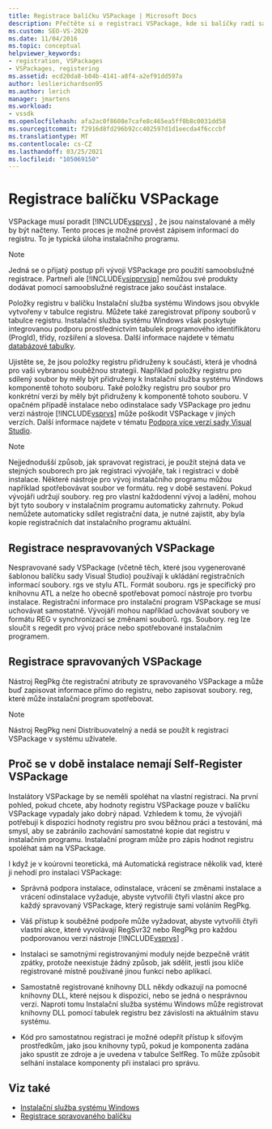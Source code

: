 ```yaml
---
title: Registrace balíčku VSPackage | Microsoft Docs
description: Přečtěte si o registraci VSPackage, kde si balíčky radí sady Visual Studio, že jsou nainstalované a měly by být načtené pomocí zápisu informací do registru.
ms.custom: SEO-VS-2020
ms.date: 11/04/2016
ms.topic: conceptual
helpviewer_keywords:
- registration, VSPackages
- VSPackages, registering
ms.assetid: ecd20da8-b04b-4141-a8f4-a2ef91dd597a
author: leslierichardson95
ms.author: lerich
manager: jmartens
ms.workload:
- vssdk
ms.openlocfilehash: afa2ac0f8608e7cafe8c465ea5ff0b8c0031dd58
ms.sourcegitcommit: f2916d8fd296b92cc402597d1d1eecda4f6cccbf
ms.translationtype: MT
ms.contentlocale: cs-CZ
ms.lasthandoff: 03/25/2021
ms.locfileid: "105069150"
---
```

# <a name="vspackage-registration"></a>Registrace balíčku VSPackage
VSPackage musí poradit [!INCLUDE[vsprvs](../../code-quality/includes/vsprvs_md.md)] , že jsou nainstalované a měly by být načteny. Tento proces je možné provést zápisem informací do registru. To je typická úloha instalačního programu.

> [!NOTE]
> Jedná se o přijatý postup při vývoji VSPackage pro použití samoobslužné registrace. Partneři ale [!INCLUDE[vsipprvsip](../../extensibility/includes/vsipprvsip_md.md)] nemůžou své produkty dodávat pomocí samoobslužné registrace jako součást instalace.

 Položky registru v balíčku Instalační služba systému Windows jsou obvykle vytvořeny v tabulce registru. Můžete také zaregistrovat přípony souborů v tabulce registru. Instalační služba systému Windows však poskytuje integrovanou podporu prostřednictvím tabulek programového identifikátoru (ProgId), třídy, rozšíření a slovesa. Další informace najdete v tématu [databázové tabulky](/windows/desktop/Msi/database-tables).

 Ujistěte se, že jsou položky registru přidruženy k součásti, která je vhodná pro vaši vybranou souběžnou strategii. Například položky registru pro sdílený soubor by měly být přidruženy k Instalační služba systému Windows komponentě tohoto souboru. Také položky registru pro soubor pro konkrétní verzi by měly být přidruženy k komponentě tohoto souboru. V opačném případě instalace nebo odinstalace sady VSPackage pro jednu verzi nástroje [!INCLUDE[vsprvs](../../code-quality/includes/vsprvs_md.md)] může poškodit VSPackage v jiných verzích. Další informace najdete v tématu [Podpora více verzí sady Visual Studio](../../extensibility/supporting-multiple-versions-of-visual-studio.md).

> [!NOTE]
> Nejjednodušší způsob, jak spravovat registraci, je použít stejná data ve stejných souborech pro jak registraci vývojáře, tak i registraci v době instalace. Některé nástroje pro vývoj instalačního programu můžou například spotřebovávat soubor ve formátu. reg v době sestavení. Pokud vývojáři udržují soubory. reg pro vlastní každodenní vývoj a ladění, mohou být tyto soubory v instalačním programu automaticky zahrnuty. Pokud nemůžete automaticky sdílet registrační data, je nutné zajistit, aby byla kopie registračních dat instalačního programu aktuální.

## <a name="registering-unmanaged-vspackages"></a>Registrace nespravovaných VSPackage
 Nespravované sady VSPackage (včetně těch, které jsou vygenerované šablonou balíčku sady Visual Studio) používají k ukládání registračních informací soubory. rgs ve stylu ATL. Formát souboru. rgs je specifický pro knihovnu ATL a nelze ho obecně spotřebovat pomocí nástroje pro tvorbu instalace. Registrační informace pro instalační program VSPackage se musí uchovávat samostatně. Vývojáři mohou například uchovávat soubory ve formátu REG v synchronizaci se změnami souborů. rgs. Soubory. reg lze sloučit s regedit pro vývoj práce nebo spotřebované instalačním programem.

## <a name="registering-managed-vspackages"></a>Registrace spravovaných VSPackage
 Nástroj RegPkg čte registrační atributy ze spravovaného VSPackage a může buď zapisovat informace přímo do registru, nebo zapisovat soubory. reg, které může instalační program spotřebovat.

> [!NOTE]
> Nástroj RegPkg není Distribuovatelný a nedá se použít k registraci VSPackage v systému uživatele.

## <a name="why-vspackages-should-not-self-register-at-install-time"></a>Proč se v době instalace nemají Self-Register VSPackage
 Instalátory VSPackage by se neměli spoléhat na vlastní registraci. Na první pohled, pokud chcete, aby hodnoty registru VSPackage pouze v balíčku VSPackage vypadaly jako dobrý nápad. Vzhledem k tomu, že vývojáři potřebují k dispozici hodnoty registru pro svou běžnou práci a testování, má smysl, aby se zabránilo zachování samostatné kopie dat registru v instalačním programu. Instalační program může pro zápis hodnot registru spoléhat sám na VSPackage.

 I když je v koúrovni teoretická, má Automatická registrace několik vad, které ji nehodí pro instalaci VSPackage:

- Správná podpora instalace, odinstalace, vrácení se změnami instalace a vrácení odinstalace vyžaduje, abyste vytvořili čtyři vlastní akce pro každý spravovaný VSPackage, který registruje sami voláním RegPkg.

- Váš přístup k souběžné podpoře může vyžadovat, abyste vytvořili čtyři vlastní akce, které vyvolávají RegSvr32 nebo RegPkg pro každou podporovanou verzi nástroje [!INCLUDE[vsprvs](../../code-quality/includes/vsprvs_md.md)] .

- Instalaci se samotnými registrovanými moduly nejde bezpečně vrátit zpátky, protože neexistuje žádný způsob, jak sdělit, jestli jsou klíče registrované místně používané jinou funkcí nebo aplikací.

- Samostatně registrované knihovny DLL někdy odkazují na pomocné knihovny DLL, které nejsou k dispozici, nebo se jedná o nesprávnou verzi. Naproti tomu Instalační služba systému Windows může registrovat knihovny DLL pomocí tabulek registru bez závislosti na aktuálním stavu systému.

- Kód pro samostatnou registraci je možné odepřít přístup k síťovým prostředkům, jako jsou knihovny typů, pokud je komponenta zadána jako spustit ze zdroje a je uvedena v tabulce SelfReg. To může způsobit selhání instalace komponenty při instalaci pro správu.

## <a name="see-also"></a>Viz také
- [Instalační služba systému Windows](/windows/desktop/Msi/windows-installer-portal)
- [Registrace spravovaného balíčku](/previous-versions/bb166783(v=vs.100))